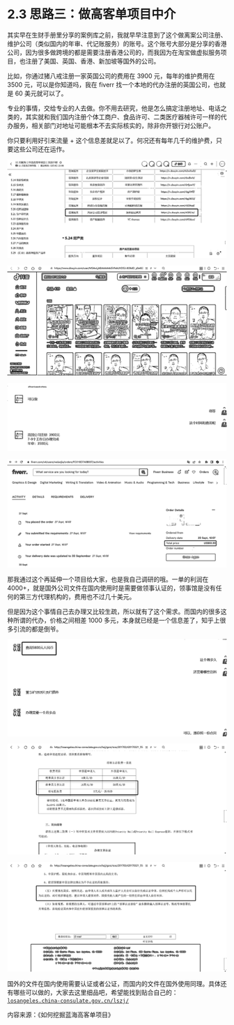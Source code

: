 # 2.3 思路三：做高客单项目中介

其实早在生财手册里分享的案例库之前，我就早早注意到了这个做离案公司注册、维护公司（类似国内的年审、代记账服务）的账号。这个账号大部分是分享的香港公司，因为很多做跨境的都是需要注册香港公司的，而我因为在淘宝做虚拟服务项目，也注册了美国、英国、香港、新加坡等国外的公司。

比如，你通过猪八戒注册一家英国公司的费用在 3900 元，每年的维护费用在 3500 元，可以是你知道吗，我在 fiverr 找一个本地的代办注册的英国公司，也就是 60 美元就可以了。

专业的事情，交给专业的人去做。你不用去研究，他是怎么搞定注册地址、电话之类的，其实就和我们国内注册个体工商户、食品许可、二类医疗器械许可一样的代办服务，相关部门对地址可能根本不去实际核实的，除非你开银行对公账户。

你只要利用好引来流量 + 这个信息差就足以了。何况还有每年几千的维护费，只要这些公司还在运作。

![](img/78872989ca586b236bdcde19a1e1d4e9.png)

![](img/d3d12acff059c0db97c424be47a2119f.png)

![](img/f2b4cc0f4cb67a683d557ec6403ca4f7.png)

![](img/8640d6364cb5d27be8e45847ee833eb0.png)

那我通过这个再延伸一个项目给大家，也是我自己调研的哦。一单的利润在 4000+，就是国外公司文件在国内使用时是需要做领事认证的，领事馆是没有任何的第三方代理机构的，费用也不过几十美元。

但是因为这个事情自己去办理又比较生疏，所以就有了这个需求。而国内的很多这种所谓的代办，价格之间相差 1000 多元，本身就已经是一个信息差了，知乎上很多引流的都是倒爷。

![](img/2ec804039d5a0e502923fff7b2f336af.png)

![](img/d67d0d320e927af59a725556978c4d6b.png)

![](img/7aa3289221af8cd4e47d10709b7a02b1.png)

国外的文件在国内使用需要认证或者公证，而国内的文件在国外使用同理。具体还有哪些可以做的，大家去这里细品吧，希望能找到贴合自己的：[`losangeles.china-consulate.gov.cn/lszj/`](http://losangeles.china-consulate.gov.cn/lszj/)

内容来源：《如何挖掘蓝海高客单项目》